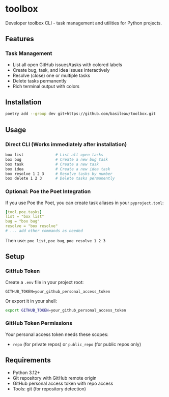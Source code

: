 # toolbox

Developer toolbox CLI - task management and utilities for Python projects.

## Features

### Task Management
- List all open GitHub issues/tasks with colored labels
- Create bug, task, and idea issues interactively
- Resolve (close) one or multiple tasks
- Delete tasks permanently
- Rich terminal output with colors

## Installation

```bash
poetry add --group dev git+https://github.com/basileaw/toolbox.git
```

## Usage

### Direct CLI (Works immediately after installation)

```bash
box list              # List all open tasks
box bug               # Create a new bug task
box task              # Create a new task
box idea              # Create a new idea task
box resolve 1 2 3     # Resolve tasks by number
box delete 1 2 3      # Delete tasks permanently
```

### Optional: Poe the Poet Integration

If you use Poe the Poet, you can create task aliases in your `pyproject.toml`:

```yaml
[tool.poe.tasks]
list = "box list"
bug = "box bug"
resolve = "box resolve"
# ... add other commands as needed
```

Then use: `poe list`, `poe bug`, `poe resolve 1 2 3`

## Setup

### GitHub Token

Create a `.env` file in your project root:

```
GITHUB_TOKEN=your_github_personal_access_token
```

Or export it in your shell:

```bash
export GITHUB_TOKEN=your_github_personal_access_token
```

### GitHub Token Permissions

Your personal access token needs these scopes:
- `repo` (for private repos) or `public_repo` (for public repos only)

## Requirements

- Python 3.12+
- Git repository with GitHub remote origin
- GitHub personal access token with repo access
- Tools: git (for repository detection)

